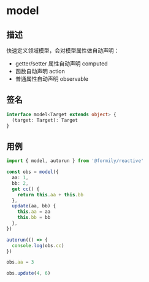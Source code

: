 # model

## 描述

快速定义领域模型，会对模型属性做自动声明：

- getter/setter 属性自动声明 computed
- 函数自动声明 action
- 普通属性自动声明 observable

## 签名

```ts
interface model<Target extends object> {
  (target: Target): Target
}
```

## 用例

```ts
import { model, autorun } from '@formily/reactive'

const obs = model({
  aa: 1,
  bb: 2,
  get cc() {
    return this.aa + this.bb
  },
  update(aa, bb) {
    this.aa = aa
    this.bb = bb
  },
})

autorun(() => {
  console.log(obs.cc)
})

obs.aa = 3

obs.update(4, 6)
```
